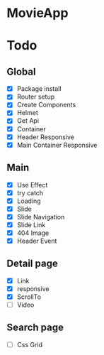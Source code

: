 # MovieApp

# Todo

## Global

- [x] Package install
- [x] Router setup
- [x] Create Components
- [x] Helmet
- [x] Get Api
- [x] Container
- [x] Header Responsive
- [x] Main Container Responsive

## Main

- [x] Use Effect
- [x] try catch
- [x] Loading
- [x] Slide
- [x] Slide Navigation
- [x] Slide Link
- [x] 404 Image
- [x] Header Event

## Detail page

- [x] Link
- [x] responsive
- [x] ScrollTo
- [ ] Video

## Search page

- [ ] Css Grid
